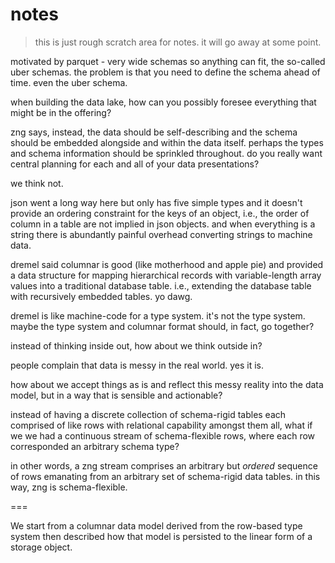 # notes

> this is just rough scratch area for notes.  it will go away at some point.

motivated by parquet - very wide schemas so anything can fit,
the so-called uber schemas.
the problem is that you need to define the schema ahead of time.
even the uber schema.

when building the data lake, how can you possibly foresee everything
that might be in the offering?

zng says, instead, the data should be self-describing and the schema
should be embedded alongside and within the data itself.  perhaps the
types and schema information should be sprinkled throughout.  do you
really want central planning for each and all of your data presentations?

we think not.

json went a long way here but only has five simple types and
it doesn't provide an ordering constraint for the keys of an object, i.e.,
the order of column in a table are not implied in json objects.
and when everything is a string there is abundantly painful overhead
converting strings to machine data.

dremel said columnar is good (like motherhood and apple pie)
and provided a data structure for mapping
hierarchical records with variable-length array values into a traditional
database table.  i.e., extending the database table with recursively
embedded tables.  yo dawg.

dremel is like machine-code for a type system.  it's not the type system.
maybe the type system and columnar format should, in fact, go together?

instead of thinking inside out, how about we think outside in?

people complain that data is messy in the real world.  yes it is.

how about we accept things as is
and reflect this messy reality into the data model, but in a way that
is sensible and actionable?

instead of having a discrete collection of schema-rigid tables each
comprised of like rows with relational capability amongst them all,
what if we we had a continuous stream of schema-flexible rows, where
each row corresponded an arbitrary schema type?

in other words, a zng stream comprises an arbitrary but *ordered* sequence
of rows emanating from an arbitrary set of schema-rigid data tables.
in this way, zng is schema-flexible.

===

We start from a columnar data model derived from the row-based type system
then described how that model is persisted to the linear form of a storage
object.
